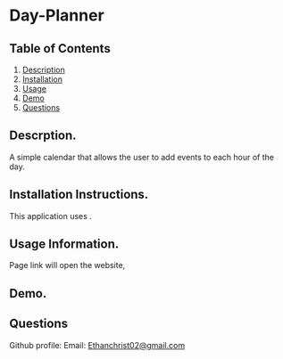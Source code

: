 # Day-Planner
## Table of Contents

1. [Description](https://github.com/EChrist01/Day-Planner/blob/main/README.md#descrption)
2. [Installation](https://github.com/EChrist01/Day-Planner/blob/main/README.md#installation-instructions)
3. [Usage](https://github.com/EChrist01/Day-Planner/blob/main/README.md#usage-information)
4. [Demo](https://github.com/EChrist01/Day-Planner/blob/main/README.md#demo)
5. [Questions](https://github.com/EChrist01/Day-Planner/blob/main/README.md#questions)

## Descrption.
A simple calendar that allows the user to add events to each hour of the day.

## Installation Instructions.
This application uses .

## Usage Information.
Page link will open the website, 

## Demo.

## Questions
Github profile: 
Email: Ethanchrist02@gmail.com

